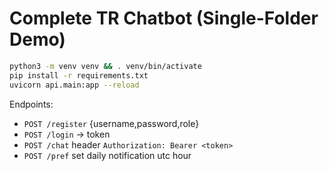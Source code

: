 # Complete TR Chatbot (Single-Folder Demo)
```bash
python3 -m venv venv && . venv/bin/activate
pip install -r requirements.txt
uvicorn api.main:app --reload
```
Endpoints:
* `POST /register` {username,password,role}
* `POST /login` -> token
* `POST /chat` header `Authorization: Bearer <token>`
* `POST /pref` set daily notification utc hour
```
